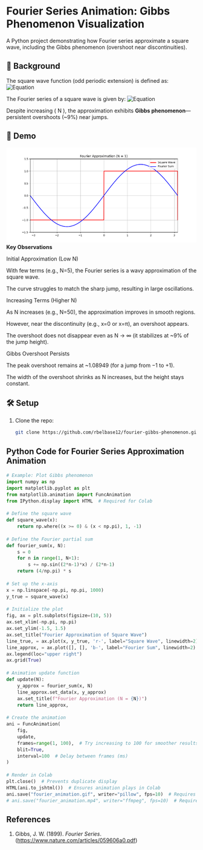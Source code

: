 # Fourier Series Animation: Gibbs Phenomenon Visualization

A Python project demonstrating how Fourier series approximate a square wave, including the Gibbs phenomenon (overshoot near discontinuities).


## 📖 Background  
The square wave function (odd periodic extension) is defined as:
![Equation](https://quicklatex.com/cache3/7d/ql_48c0f5cfa0558e7b74872db966f8197d_l3.png)

The Fourier series of a square wave is given by:
![Equation](https://quicklatex.com/cache3/ab/ql_f2723aee1f3cceca8e7e71fcfd984cab_l3.png)

Despite increasing \( N \), the approximation exhibits **Gibbs phenomenon**—persistent overshoots (~9%) near jumps.
## 🎥 Demo  
![Demo GIF](assets/fourier_animation.gif)
**Key Observations**

Initial Approximation (Low N)

With few terms (e.g., N=5), the Fourier series is a wavy approximation of the square wave.

The curve struggles to match the sharp jump, resulting in large oscillations.

Increasing Terms (Higher N)

As N increases (e.g., N=50), the approximation improves in smooth regions.

However, near the discontinuity (e.g., x=0 or x=π), an overshoot appears.

The overshoot does not disappear even as N → ∞ (it stabilizes at ~9% of the jump height).

Gibbs Overshoot Persists

The peak overshoot remains at ~1.08949 (for a jump from −1 to +1).

The width of the overshoot shrinks as N increases, but the height stays constant.

## 🛠️ Setup  
1. Clone the repo:
   ```bash
   git clone https://github.com/rbelbase12/fourier-gibbs-phenomenon.git
## Python Code for Fourier Series Approximation Animation
```python
# Example: Plot Gibbs phenomenon
import numpy as np
import matplotlib.pyplot as plt
from matplotlib.animation import FuncAnimation
from IPython.display import HTML  # Required for Colab

# Define the square wave
def square_wave(x):
    return np.where((x >= 0) & (x < np.pi), 1, -1)

# Define the Fourier partial sum
def fourier_sum(x, N):
    s = 0
    for n in range(1, N+1):
        s += np.sin((2*n-1)*x) / (2*n-1)
    return (4/np.pi) * s

# Set up the x-axis
x = np.linspace(-np.pi, np.pi, 1000)
y_true = square_wave(x)

# Initialize the plot
fig, ax = plt.subplots(figsize=(10, 5))
ax.set_xlim(-np.pi, np.pi)
ax.set_ylim(-1.5, 1.5)
ax.set_title("Fourier Approximation of Square Wave")
line_true, = ax.plot(x, y_true, 'r-', label="Square Wave", linewidth=2)
line_approx, = ax.plot([], [], 'b-', label="Fourier Sum", linewidth=2)
ax.legend(loc="upper right")
ax.grid(True)

# Animation update function
def update(N):
    y_approx = fourier_sum(x, N)
    line_approx.set_data(x, y_approx)
    ax.set_title(f"Fourier Approximation (N = {N})")
    return line_approx,

# Create the animation
ani = FuncAnimation(
    fig,
    update,
    frames=range(1, 100),  # Try increasing to 100 for smoother results
    blit=True,
    interval=100  # Delay between frames (ms)
)

# Render in Colab
plt.close()  # Prevents duplicate display
HTML(ani.to_jshtml())  # Ensures animation plays in Colab
ani.save("fourier_animation.gif", writer="pillow", fps=10)  # Requires pillow
# ani.save("fourier_animation.mp4", writer="ffmpeg", fps=10)  # Requires ffmpeg
```
## References
1. Gibbs, J. W. (1899). *Fourier Series*. (https://www.nature.com/articles/059606a0.pdf)

